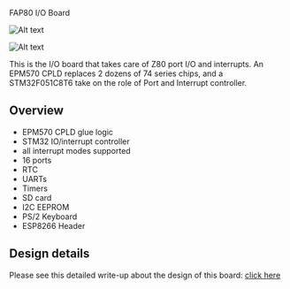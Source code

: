 FAP80 I/O Board

![Alt text](http://i.imgur.com/yJo01Dy.png)

![Alt text](http://i.imgur.com/3U35owW.jpg)

This is the I/O board that takes care of Z80 port I/O and interrupts. An EPM570 CPLD replaces 2 dozens of 74 series chips, and a STM32F051C8T6 take on the role of Port and Interrupt controller.

## Overview

* EPM570 CPLD glue logic
* STM32 IO/interrupt controller
* all interrupt modes supported
* 16 ports
* RTC
* UARTs
* Timers
* SD card
* I2C EEPROM
* PS/2 Keyboard
* ESP8266 Header

## Design details

Please see this detailed write-up about the design of this board: [click here](https://dekunukem.wordpress.com/2016/12/25/fap-rebord-the-new-io-card/)